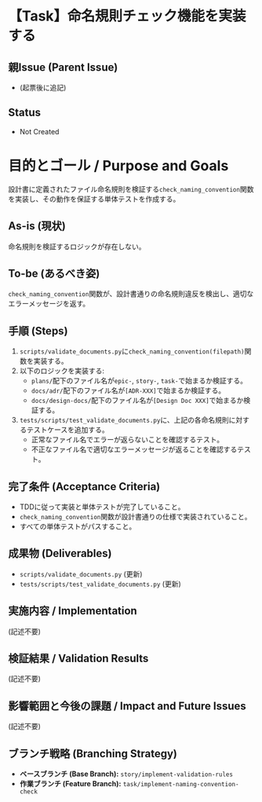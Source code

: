 # 【Task】命名規則チェック機能を実装する

## 親Issue (Parent Issue)
- (起票後に追記)

## Status
- Not Created

# 目的とゴール / Purpose and Goals
設計書に定義されたファイル命名規則を検証する`check_naming_convention`関数を実装し、その動作を保証する単体テストを作成する。

## As-is (現状)
命名規則を検証するロジックが存在しない。

## To-be (あるべき姿)
`check_naming_convention`関数が、設計書通りの命名規則違反を検出し、適切なエラーメッセージを返す。

## 手順 (Steps)
1. `scripts/validate_documents.py`に`check_naming_convention(filepath)`関数を実装する。
2. 以下のロジックを実装する:
    - `plans/`配下のファイル名が`epic-`, `story-`, `task-`で始まるか検証する。
    - `docs/adr/`配下のファイル名が`[ADR-XXX]`で始まるか検証する。
    - `docs/design-docs/`配下のファイル名が`[Design Doc XXX]`で始まるか検証する。
3. `tests/scripts/test_validate_documents.py`に、上記の各命名規則に対するテストケースを追加する。
    - 正常なファイル名でエラーが返らないことを確認するテスト。
    - 不正なファイル名で適切なエラーメッセージが返ることを確認するテスト。

## 完了条件 (Acceptance Criteria)
- TDDに従って実装と単体テストが完了していること。
- `check_naming_convention`関数が設計書通りの仕様で実装されていること。
- すべての単体テストがパスすること。

## 成果物 (Deliverables)
- `scripts/validate_documents.py` (更新)
- `tests/scripts/test_validate_documents.py` (更新)

## 実施内容 / Implementation
(記述不要)

## 検証結果 / Validation Results
(記述不要)

## 影響範囲と今後の課題 / Impact and Future Issues
(記述不要)

## ブランチ戦略 (Branching Strategy)
- **ベースブランチ (Base Branch):** `story/implement-validation-rules`
- **作業ブランチ (Feature Branch):** `task/implement-naming-convention-check`
